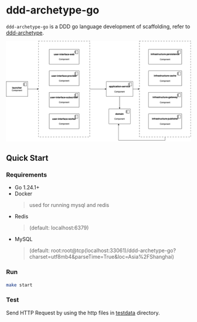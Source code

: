 # ddd-archetype-go

`ddd-archetype-go` is a DDD go language development of scaffolding, refer to [ddd-archetype](https://github.com/feiniaojin/ddd-archetype).

![architecture](assets/ddd-layout.png)

## Quick Start

### Requirements

- Go 1.24.1+
- Docker
  > used for running mysql and redis
- Redis
  > (default: localhost:6379)
- MySQL
  > (default: root:root@tcp(localhost:33061)/ddd-archetype-go?charset=utf8mb4&parseTime=True&loc=Asia%2FShanghai)

### Run

```bash
make start
```

### Test

Send HTTP Request by using the http files in [testdata](./testdata) directory.
